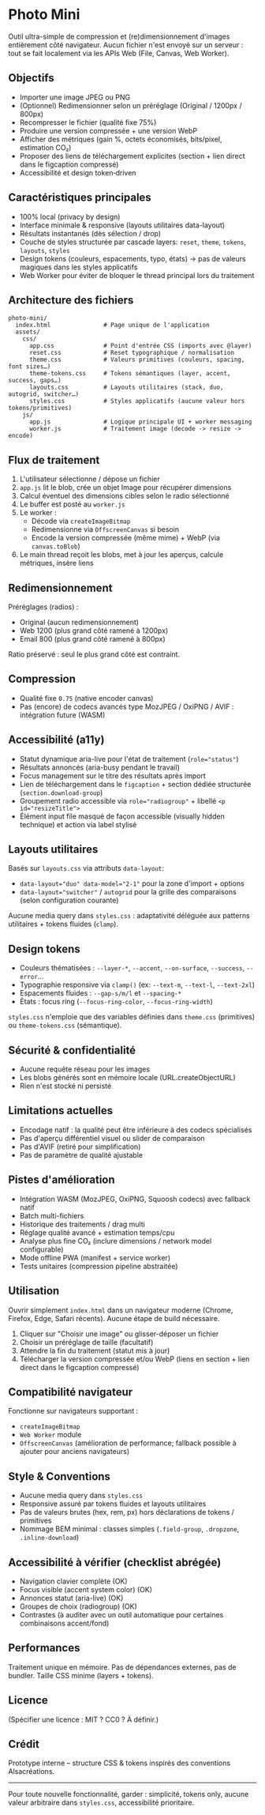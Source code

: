 # Photo Mini

Outil ultra-simple de compression et (re)dimensionnement d'images entièrement côté navigateur. Aucun fichier n'est envoyé sur un serveur : tout se fait localement via les APIs Web (File, Canvas, Web Worker).

## Objectifs

- Importer une image JPEG ou PNG
- (Optionnel) Redimensionner selon un préréglage (Original / 1200px / 800px)
- Recompresser le fichier (qualité fixe 75%)
- Produire une version compressée + une version WebP
- Afficher des métriques (gain %, octets économisés, bits/pixel, estimation CO₂)
- Proposer des liens de téléchargement explicites (section + lien direct dans le figcaption compressé)
- Accessibilité et design token‑driven

## Caractéristiques principales

- 100% local (privacy by design)
- Interface minimale & responsive (layouts utilitaires data-layout)
- Résultats instantanés (dès sélection / drop)
- Couche de styles structurée par cascade layers: `reset`, `theme`, `tokens`, `layouts`, `styles`
- Design tokens (couleurs, espacements, typo, états) -> pas de valeurs magiques dans les styles applicatifs
- Web Worker pour éviter de bloquer le thread principal lors du traitement

## Architecture des fichiers

```text
photo-mini/
  index.html               # Page unique de l'application
  assets/
    css/
      app.css              # Point d'entrée CSS (imports avec @layer)
      reset.css            # Reset typographique / normalisation
      theme.css            # Valeurs primitives (couleurs, spacing, font sizes…)
      theme-tokens.css     # Tokens sémantiques (layer, accent, success, gaps…)
      layouts.css          # Layouts utilitaires (stack, duo, autogrid, switcher…)
      styles.css           # Styles applicatifs (aucune valeur hors tokens/primitives)
    js/
      app.js               # Logique principale UI + worker messaging
      worker.js            # Traitement image (decode -> resize -> encode)
```

## Flux de traitement

1. L'utilisateur sélectionne / dépose un fichier
2. `app.js` lit le blob, crée un objet Image pour récupérer dimensions
3. Calcul éventuel des dimensions cibles selon le radio sélectionné
4. Le buffer est posté au `worker.js`
5. Le worker :
   - Décode via `createImageBitmap`
   - Redimensionne via `OffscreenCanvas` si besoin
   - Encode la version compressée (même mime) + WebP (via `canvas.toBlob`)
6. Le main thread reçoit les blobs, met à jour les aperçus, calcule métriques, insère liens

## Redimensionnement

Préréglages (radios) :

- Original (aucun redimensionnement)
- Web 1200 (plus grand côté ramené à 1200px)
- Email 800 (plus grand côté ramené à 800px)

Ratio préservé : seul le plus grand côté est contraint.

## Compression

- Qualité fixe `0.75` (native encoder canvas)
- Pas (encore) de codecs avancés type MozJPEG / OxiPNG / AVIF : intégration future (WASM)

## Accessibilité (a11y)

- Statut dynamique aria-live pour l'état de traitement (`role="status"`)
- Résultats annoncés (aria-busy pendant le travail)
- Focus management sur le titre des résultats après import
- Lien de téléchargement dans le `figcaption` + section dédiée structurée (`section.download-group`)
- Groupement radio accessible via `role="radiogroup"` + libellé `<p id="resizeTitle">`
- Élément input file masqué de façon accessible (visually hidden technique) et action via label stylisé

## Layouts utilitaires

Basés sur `layouts.css` via attributs `data-layout`:

- `data-layout="duo" data-model="2-1"` pour la zone d'import + options
- `data-layout="switcher"` / `autogrid` pour la grille des comparaisons (selon configuration courante)

Aucune media query dans `styles.css` : adaptativité déléguée aux patterns utilitaires + tokens fluides (`clamp`).

## Design tokens

- Couleurs thématisées : `--layer-*`, `--accent`, `--on-surface`, `--success`, `--error`…
- Typographie responsive via `clamp()` (ex: `--text-m`, `--text-l`, `--text-2xl`)
- Espacements fluides : `--gap-s/m/l` et `--spacing-*`
- États : focus ring (`--focus-ring-color`, `--focus-ring-width`)

`styles.css` n'emploie que des variables définies dans `theme.css` (primitives) ou `theme-tokens.css` (sémantique).

## Sécurité & confidentialité

- Aucune requête réseau pour les images
- Les blobs générés sont en mémoire locale (URL.createObjectURL)
- Rien n'est stocké ni persisté

## Limitations actuelles

- Encodage natif : la qualité peut être inférieure à des codecs spécialisés
- Pas d'aperçu différentiel visuel ou slider de comparaison
- Pas d'AVIF (retiré pour simplification)
- Pas de paramètre de qualité ajustable

## Pistes d'amélioration

- Intégration WASM (MozJPEG, OxiPNG, Squoosh codecs) avec fallback natif
- Batch multi-fichiers
- Historique des traitements / drag multi
- Réglage qualité avancé + estimation temps/cpu
- Analyse plus fine CO₂ (inclure dimensions / network model configurable)
- Mode offline PWA (manifest + service worker)
- Tests unitaires (compression pipeline abstraitée)

## Utilisation

Ouvrir simplement `index.html` dans un navigateur moderne (Chrome, Firefox, Edge, Safari récents). Aucune étape de build nécessaire.

1. Cliquer sur "Choisir une image" ou glisser-déposer un fichier
2. Choisir un préréglage de taille (facultatif)
3. Attendre la fin du traitement (statut mis à jour)
4. Télécharger la version compressée et/ou WebP (liens en section + lien direct dans le figcaption compressé)

## Compatibilité navigateur

Fonctionne sur navigateurs supportant :

- `createImageBitmap`
- `Web Worker` module
- `OffscreenCanvas` (amélioration de performance; fallback possible à ajouter pour anciens navigateurs)

## Style & Conventions

- Aucune media query dans `styles.css`
- Responsive assuré par tokens fluides et layouts utilitaires
- Pas de valeurs brutes (hex, rem, px) hors déclarations de tokens / primitives
- Nommage BEM minimal : classes simples (`.field-group`, `.dropzone`, `.inline-download`)

## Accessibilité à vérifier (checklist abrégée)

- Navigation clavier complète (OK)
- Focus visible (accent system color) (OK)
- Annonces statut (aria-live) (OK)
- Groupes de choix (radiogroup) (OK)
- Contrastes (à auditer avec un outil automatique pour certaines combinaisons accent/fond)

## Performances

Traitement unique en mémoire. Pas de dépendances externes, pas de bundler. Taille CSS minime (layers + tokens).

## Licence

(Spécifier une licence : MIT ? CC0 ? À définir.)

## Crédit

Prototype interne – structure CSS & tokens inspirés des conventions Alsacréations.

---

Pour toute nouvelle fonctionnalité, garder : simplicité, tokens only, aucune valeur arbitraire dans `styles.css`, accessibilité prioritaire.
